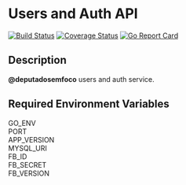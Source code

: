 # Users and Auth API
[![Build Status](https://travis-ci.org/deputadosemfoco/users.svg?branch=master)](https://travis-ci.org/deputadosemfoco/users)
[![Coverage Status](https://coveralls.io/repos/github/deputadosemfoco/users/badge.svg)](https://coveralls.io/github/deputadosemfoco/users)
[![Go Report Card](https://goreportcard.com/badge/github.com/deputadosemfoco/users)](https://goreportcard.com/report/github.com/deputadosemfoco/users)

## Description
**@deputadosemfoco** users and auth service.

## Required Environment Variables

GO_ENV  
PORT  
APP_VERSION  
MYSQL_URI  
FB_ID  
FB_SECRET  
FB_VERSION  
